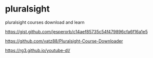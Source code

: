 # pluralsight
pluralsight courses download and learn


https://gist.github.com/jesperorb/c14aef85735c54f479896cfa6f16a1e5 


https://github.com/vatz88/Pluralsight-Course-Downloader

https://rg3.github.io/youtube-dl/
